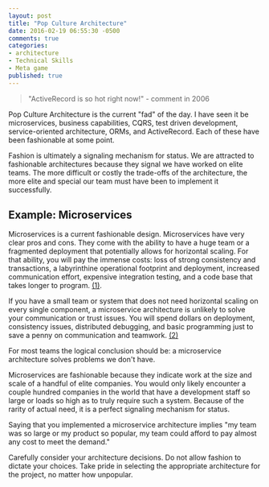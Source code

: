 ```yaml
---
layout: post
title: "Pop Culture Architecture"
date: 2016-02-19 06:55:30 -0500
comments: true
categories: 
- architecture
- Technical Skills
- Meta game
published: true
---
```


> "ActiveRecord is so hot right now!" - comment in 2006

Pop Culture Architecture is the current "fad" of the day. I have seen it be
microservices, business capabilities, CQRS, test driven development,
service-oriented architecture, ORMs, and ActiveRecord. Each of these have been
fashionable at some point.

Fashion is ultimately a signaling mechanism for status. We are attracted to
fashionable architectures because they signal we have worked on elite teams. The
more difficult or costly the trade-offs of the architecture, the more elite and
special our team must have been to implement it successfully.

## Example: Microservices

Microservices is a current fashionable design. Microservices have very clear
pros and cons. They come with the ability to have a huge team or a fragmented
deployment that potentially allows for horizontal scaling. For that ability, you
will pay the immense costs: loss of strong consistency and transactions, a
labyrinthine operational footprint and deployment, increased communication
effort, expensive integration testing, and a code base that takes longer to
program. [(1)](http://martinfowler.com/articles/microservice-trade-offs.html).

If you have a small team or system that does not need horizontal scaling on
every single component, a microservice architecture is unlikely to solve your
communication or trust issues. You will spend dollars on deployment, consistency
issues, distributed debugging, and basic programming just to save a penny on
communication and teamwork.
[(2)](http://www.stackbuilders.com/news/the-hidden-costs-of-microservices)

For most teams the logical conclusion should be: a microservice architecture
solves problems we don't have.

Microservices are fashionable because they indicate work at the size and scale
of a handful of elite companies. You would only likely encounter a couple
hundred companies in the world that have a development staff so large or loads
so high as to truly require such a system. Because of the rarity of actual need,
it is a perfect signaling mechanism for status.

Saying that you implemented a microservice architecture implies "my team was so
large or my product so popular, my team could afford to pay almost any cost to
meet the demand."

Carefully consider your architecture decisions. Do not allow fashion to dictate
your choices. Take pride in selecting the appropriate architecture for the
project, no matter how unpopular.
